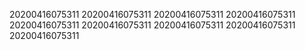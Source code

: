 20200416075311
20200416075311
20200416075311
20200416075311
20200416075311
20200416075311
20200416075311
20200416075311
20200416075311
